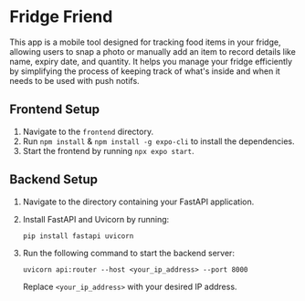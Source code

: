 # Fridge Friend

This app is a mobile tool designed for tracking food items in your fridge, allowing users to snap a photo or manually add an item to record details like name, expiry date, and quantity. It helps you manage your fridge efficiently by simplifying the process of keeping track of what's inside and when it needs to be used with push notifs.

 
## Frontend Setup
1. Navigate to the `frontend` directory.
2. Run `npm install` & `npm install -g expo-cli` to install the dependencies.
3. Start the frontend by running `npx expo start`.


## Backend Setup
1. Navigate to the directory containing your FastAPI application.
2. Install FastAPI and Uvicorn by running:
   ```
   pip install fastapi uvicorn
   ```

3. Run the following command to start the backend server:
   ```
   uvicorn api:router --host <your_ip_address> --port 8000 
   ```
   Replace `<your_ip_address>` with your desired IP address.
